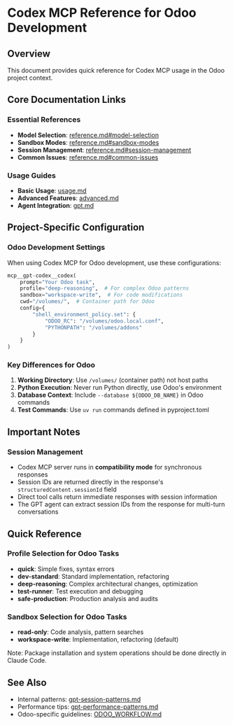 # Codex MCP Reference for Odoo Development

## Overview

This document provides quick reference for Codex MCP usage in the Odoo project context.

## Core Documentation Links

### Essential References

- **Model Selection**: [reference.md#model-selection](../codex/reference.md#model-selection)
- **Sandbox Modes**: [reference.md#sandbox-modes](../codex/reference.md#sandbox-modes)
- **Session Management**: [reference.md#session-management](../codex/reference.md#session-management)
- **Common Issues**: [reference.md#common-issues](../codex/reference.md#common-issues)

### Usage Guides

- **Basic Usage**: [usage.md](../codex/usage.md)
- **Advanced Features**: [advanced.md](../codex/advanced.md)
- **Agent Integration**: [gpt.md](../agents/gpt.md)

## Project-Specific Configuration

### Odoo Development Settings

When using Codex MCP for Odoo development, use these configurations:

```python
mcp__gpt-codex__codex(
    prompt="Your Odoo task",
    profile="deep-reasoning",  # For complex Odoo patterns
    sandbox="workspace-write",  # For code modifications
    cwd="/volumes/",  # Container path for Odoo
    config={
        "shell_environment_policy.set": {
            "ODOO_RC": "/volumes/odoo.local.conf",
            "PYTHONPATH": "/volumes/addons"
        }
    }
)
```

### Key Differences for Odoo

1. **Working Directory**: Use `/volumes/` (container path) not host paths
2. **Python Execution**: Never run Python directly, use Odoo's environment
3. **Database Context**: Include `--database ${ODOO_DB_NAME}` in Odoo commands
4. **Test Commands**: Use `uv run` commands defined in pyproject.toml

## Important Notes

### Session Management

- Codex MCP server runs in **compatibility mode** for synchronous responses
- Session IDs are returned directly in the response's `structuredContent.sessionId` field
- Direct tool calls return immediate responses with session information
- The GPT agent can extract session IDs from the response for multi-turn conversations

## Quick Reference

### Profile Selection for Odoo Tasks

- **quick**: Simple fixes, syntax errors
- **dev-standard**: Standard implementation, refactoring
- **deep-reasoning**: Complex architectural changes, optimization
- **test-runner**: Test execution and debugging
- **safe-production**: Production analysis and audits

### Sandbox Selection for Odoo Tasks

- **read-only**: Code analysis, pattern searches
- **workspace-write**: Implementation, refactoring (default)

Note: Package installation and system operations should be done directly in Claude Code.

## See Also

- Internal patterns: [gpt-session-patterns.md](../agent-patterns/gpt-session-patterns.md)
- Performance tips: [gpt-performance-patterns.md](../agent-patterns/gpt-performance-patterns.md)
- Odoo-specific guidelines: [ODOO_WORKFLOW.md](../ODOO_WORKFLOW.md)